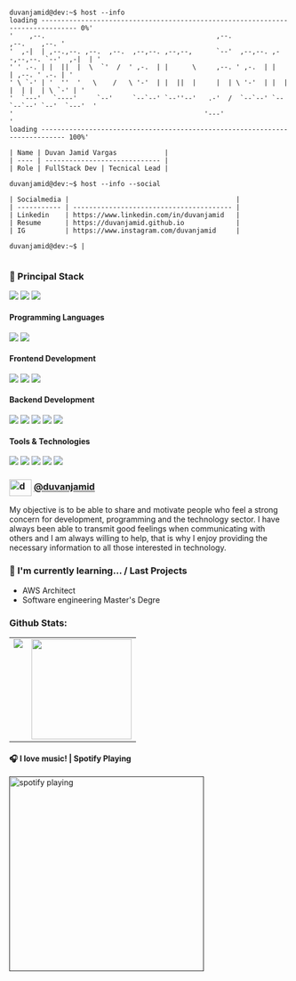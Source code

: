 ```console

duvanjamid@dev:~$ host --info    
loading ------------------------------------------------------------------------------- 0%'
'    ,--.                                           ,--.                     ,--.    ,--. '
'  ,-|  | ,--.,--. ,--.  ,--.  ,--,--. ,--,--,      `--'  ,--,--. ,--,--,--. `--'  ,-|  | ' 
' ' .-. | |  ||  |  \  `'  /  ' ,-.  | |      \     ,--. ' ,-.  | |        | ,--. ' .-. | ' 
' \ `-' | '  ''  '   \    /   \ '-'  | |  ||  |     |  | \ '-'  | |  |  |  | |  | \ `-' | ' 
'  `---'   `----'     `--'     `--`--' `--''--'   .-'  /  `--`--' `--`--`--' `--'  `---'  ' 
'                                                '---'                                    '
loading ---------------------------------------------------------------------------- 100%'

| Name | Duvan Jamid Vargas            |
| ---- | ----------------------------- |
| Role | FullStack Dev | Tecnical Lead |

duvanjamid@dev:~$ host --info --social   

| Socialmedia |                                          |
| ----------- | ---------------------------------------- |
| Linkedin    | https://www.linkedin.com/in/duvanjamid   |
| Resume      | https://duvanjamid.github.io             |
| IG          | https://www.instagram.com/duvanjamid     |

duvanjamid@dev:~$ | 
                                                                                         
  ```                                                                                           

<h3>
  🚀 Principal Stack
</h3> 
<p>
  <img src="https://img.shields.io/badge/java-white?style=for-the-badge&logo=java&logoColor=4EA94B">
  <img src="https://img.shields.io/badge/Springboot-green?style=for-the-badge&logo=springboot&logoColor=white">
  <img src="https://img.shields.io/badge/Angular-DD0031?style=for-the-badge&logo=angular&logoColor=white">
</p>

<h4>Programming Languages</h4>
<p>
  <img src="https://img.shields.io/badge/Java-blue?style=for-the-badge&logo=java&logoColor=black">

  <img src="https://img.shields.io/badge/JavaScript-F7DF1E?style=for-the-badge&logo=javascript&logoColor=black">
</p>
<h4>Frontend Development</h4>
<p>
  <img src="https://img.shields.io/badge/HTML5-E34F26?style=for-the-badge&logo=html5&logoColor=white">
  <img src="https://img.shields.io/badge/CSS3-1572B6?style=for-the-badge&logo=css3&logoColor=white">
  <img src="https://img.shields.io/badge/Angular-DD0031?style=for-the-badge&logo=angular&logoColor=white">
</p>
<h4>Backend Development</h4>
<p>
  <img src="https://img.shields.io/badge/Node.js-339933?style=for-the-badge&logo=nodedotjs&logoColor=white">
  <img src="https://img.shields.io/badge/Express.js-000000?style=for-the-badge&logo=express&logoColor=white">
  <img src="https://img.shields.io/badge/MongoDB-white?style=for-the-badge&logo=mongodb&logoColor=4EA94B">
   <img src="https://img.shields.io/badge/Mongoose-00C58E?style=for-the-badge">
  <img src="https://img.shields.io/badge/MySQL-005C84?style=for-the-badge&logo=mysql&logoColor=white">
</p>
<h4>Tools & Technologies</h4>
<p>
  <img src="https://img.shields.io/badge/Git-F05032?style=for-the-badge&logo=git&logoColor=white">
  <img src="https://img.shields.io/badge/GitHub-100000?style=for-the-badge&logo=github&logoColor=white">
  <img src="https://img.shields.io/badge/Linux-FCC624?style=for-the-badge&logo=linux&logoColor=black">
  <img src="https://img.shields.io/badge/Postman-FF6C37?style=for-the-badge&logo=Postman&logoColor=white">
  <img src="https://img.shields.io/badge/Heroku-430098?style=for-the-badge&logo=heroku&logoColor=white">
</p>


### <a href="https://www.instagram.com/duvanjamid" target="blank"><img align="center" src="https://raw.githubusercontent.com/rahuldkjain/github-profile-readme-generator/master/src/images/icons/Social/instagram.svg" alt="duvanjamid" height="30" width="40" /></a>  <a href="https://www.instagram.com/duvanjamid" target="_blank">@duvanjamid</a>
My objective is to be able to share and motivate people who feel a strong concern for development, programming and the technology sector. I have always been able to transmit good feelings when communicating with others and I am always willing to help, that is why I enjoy providing the necessary information to all those interested in technology. 

### 🌱 I'm currently learning... / Last Projects

- AWS Architect
- Software engineering Master's Degre






### Github Stats:

<table>
  <tr>
    <td valign="top"><img src="https://github-readme-stats.vercel.app/api/top-langs/?username=duvanjamid&theme=radical&card_width=450em)](https://github.com/duvanjamid/duvanjamid/github-readme-stats"/></td>
    <td valign="top"><img height="180em" src="https://github-readme-stats.vercel.app/api?username=duvanjamid&show_icons=true&hide_border=true&&count_private=true&include_all_commits=true&theme=radical&hide_stars=false" /></td>
  </tr>
</table>


#### 🎧 I love music! | Spotify Playing
[<img src="https://spotify-now-playing-duvanjamid.vercel.app/api/mod" alt="spotify playing" width="350" />]()

<!--
**duvanjamid/duvanjamid** is a ✨ _special_ ✨ repository because its `README.md` (this file) appears on your GitHub profile.

Here are some ideas to get you started:

- 🔭 I’m currently working on ...
- 🌱 I’m currently learning ...
- 👯 I’m looking to collaborate on ...
- 🤔 I’m looking for help with ...
- 💬 Ask me about ...
- 📫 How to reach me: ...
- 😄 Pronouns: ...
- ⚡ Fun fact: ...
-->
